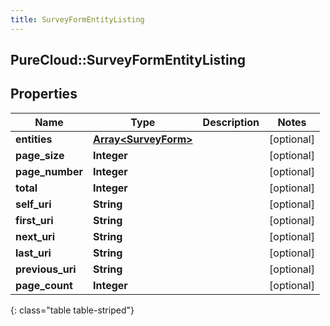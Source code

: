 ```yaml
---
title: SurveyFormEntityListing
---
```

## PureCloud::SurveyFormEntityListing

## Properties

|Name | Type | Description | Notes|
|------------ | ------------- | ------------- | -------------|
| **entities** | [**Array&lt;SurveyForm&gt;**](SurveyForm.html) |  | [optional] |
| **page_size** | **Integer** |  | [optional] |
| **page_number** | **Integer** |  | [optional] |
| **total** | **Integer** |  | [optional] |
| **self_uri** | **String** |  | [optional] |
| **first_uri** | **String** |  | [optional] |
| **next_uri** | **String** |  | [optional] |
| **last_uri** | **String** |  | [optional] |
| **previous_uri** | **String** |  | [optional] |
| **page_count** | **Integer** |  | [optional] |
{: class="table table-striped"}


